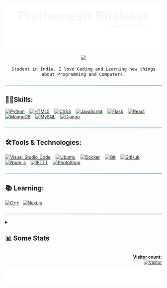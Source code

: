 [![header](./svg/header.svg)](https://prathamesh-b.github.io/)

<p align="center">
  <a href="https://bit.ly/p-arg"><img src="https://user-images.githubusercontent.com/5679180/79618120-0daffb80-80be-11ea-819e-d2b0fa904d07.gif" width="50px"></a>
  <br><br>
  <samp>
  Student in India. I love Coding and Learning new things about Programming and Computers.
  </samp>
</p>

[![hr](./svg/hr.svg)](#skills)

## 👨‍💻Skills:

[![Python](https://img.shields.io/badge/Python-3776AB?style=for-the-badge&logo=python&logoColor=white)](#)
   [![HTML5](https://img.shields.io/badge/HTML5-E34F26?style=for-the-badge&logo=html5&logoColor=white)](#)
   [![CSS3](https://img.shields.io/badge/CSS3-1572B6?style=for-the-badge&logo=css3&logoColor=white)](#)
   [![JavaScript](https://img.shields.io/badge/JavaScript-323330?style=for-the-badge&logo=javascript&logoColor=F7DF1E)](#)
   [![Flask](https://img.shields.io/badge/Flask-000000?style=for-the-badge&logo=flask&logoColor=white)](#)
   [![React](https://img.shields.io/badge/React-20232A?style=for-the-badge&logo=react&logoColor=61DAFB)](#)
   [![MongoDB](https://img.shields.io/badge/MongoDB-4EA94B?style=for-the-badge&logo=mongodb&logoColor=white)](#)
   [![MySQL](https://img.shields.io/badge/MySQL-005C84?style=for-the-badge&logo=mysql&logoColor=white)](#)
   [![Django](https://img.shields.io/badge/Django-092E20?style=for-the-badge&logo=django&logoColor=green)](#)

[![hr](./svg/hr.svg)](#tools--technologies)

## 🛠Tools & Technologies:

[![Visual_Studio_Code](https://img.shields.io/badge/Visual_Studio_Code-0078D4?style=for-the-badge&logo=visual%20studio%20code&logoColor=white)](#)
   [![Ubuntu](https://img.shields.io/badge/Ubuntu-E95420?style=for-the-badge&logo=ubuntu&logoColor=white)](#)
   [![Docker](https://img.shields.io/badge/Docker-2CA5E0?style=for-the-badge&logo=docker&logoColor=white)](#)
   [![Git](https://img.shields.io/badge/Git%20-F05032.svg?&style=for-the-badge&logo=git&logoColor=white)](#)
   [![GitHub](https://img.shields.io/badge/GitHub-100000?style=for-the-badge&logo=github&logoColor=white)](https://github.com/Prathamesh-B)
   [![Node.js](https://img.shields.io/badge/Node.js-339933?style=for-the-badge&logo=nodedotjs&logoColor=white)](#)
   [![IFTTT](https://img.shields.io/badge/IFTTT%20-000000.svg?&style=for-the-badge&logo=ifttt&logoColor=white)](#)
   [![PhotoShop](https://img.shields.io/badge/Adobe%20Photoshop-31A8FF?style=for-the-badge&logo=Adobe%20Photoshop&logoColor=black)](#)

[![hr](./svg/hr.svg)](#-learning)

## 📚 Learning:

[![C++](https://img.shields.io/badge/C%2B%2B-00599C?style=for-the-badge&logo=c%2B%2B&logoColor=white)](#)
  [![Next.js](https://img.shields.io/badge/next.js-000000?style=for-the-badge&logo=nextdotjs&logoColor=white)](#)

[![hr](./svg/hr.svg)](#-some-statistics)

<details><summary><h2>📊 Some Stats</h2></summary>

[![status](https://github-readme-stats.vercel.app/api?username=Prathamesh-B&count_private=true&show_icons=true)](#)
<br>

<!--START_SECTION:Chess-->
**♟️ My Chess.com Stats** 

> ⏲️ Rapid: 866
>
> ⚡ Blitz: 465
>
> 💣 Bullet: 937
>

<!--END_SECTION:Chess-->

<!--START_SECTION:waka-->
**🐱 My GitHub Data** 

> 📦 113.1 kB Used in GitHub's Storage 
 > 
> 🏆 7 Contributions in the Year 2023
 > 
> 🚫 Not Opted to Hire
 > 
> 📜 8 Public Repositories 
 > 
> 🔑 7 Private Repositories 
 > 
**I'm an Early 🐤** 

```text
🌞 Morning                34 commits          ███░░░░░░░░░░░░░░░░░░░░░░   13.99 % 
🌆 Daytime                131 commits         █████████████░░░░░░░░░░░░   53.91 % 
🌃 Evening                64 commits          ███████░░░░░░░░░░░░░░░░░░   26.34 % 
🌙 Night                  14 commits          █░░░░░░░░░░░░░░░░░░░░░░░░   05.76 % 
```
📅 **I'm Most Productive on Friday** 

```text
Monday                   31 commits          ███░░░░░░░░░░░░░░░░░░░░░░   12.76 % 
Tuesday                  23 commits          ██░░░░░░░░░░░░░░░░░░░░░░░   09.47 % 
Wednesday                35 commits          ████░░░░░░░░░░░░░░░░░░░░░   14.40 % 
Thursday                 25 commits          ███░░░░░░░░░░░░░░░░░░░░░░   10.29 % 
Friday                   61 commits          ██████░░░░░░░░░░░░░░░░░░░   25.10 % 
Saturday                 37 commits          ████░░░░░░░░░░░░░░░░░░░░░   15.23 % 
Sunday                   31 commits          ███░░░░░░░░░░░░░░░░░░░░░░   12.76 % 
```


📊 **This Week I Spent My Time On** 

```text
💬 Programming Languages: 
Other                    21 mins             █████████████████████████   100.00 % 
```

**I Mostly Code in Python** 

```text
Python                   5 repos             ██████████░░░░░░░░░░░░░░░   38.46 % 
JavaScript               3 repos             ██████░░░░░░░░░░░░░░░░░░░   23.08 % 
TypeScript               2 repos             ████░░░░░░░░░░░░░░░░░░░░░   15.38 % 
C                        1 repo              ██░░░░░░░░░░░░░░░░░░░░░░░   07.69 % 
HTML                     1 repo              ██░░░░░░░░░░░░░░░░░░░░░░░   07.69 % 
```



**Timeline**

![Lines of Code chart](https://raw.githubusercontent.com/Prathamesh-B/Prathamesh-B/master/assets/bar_graph.png)


 Last Updated on 18/06/2023 18:34:44 UTC
<!--END_SECTION:waka-->
</details>
<p align="right"> 
  <strong>Visitor count:</strong><br>
  <a href="#">
    <img src="https://profile-counter.glitch.me/Prathamesh-B/count.svg" alt="Visitor" width="170px">
  </a>
</p>

[![footer](./svg/footer.svg)](#)
